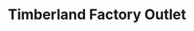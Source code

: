 ---
title: "Timberland Factory Outlet"
url: /santa-rosa/timberland-factory-outlet/
shop: clothes
---